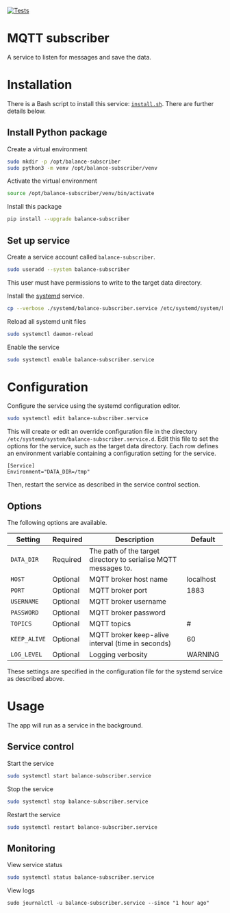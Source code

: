 [![Tests](https://github.com/IoT-balance-project/balance-mqtt-subscriber/actions/workflows/test.yaml/badge.svg)](https://github.com/IoT-balance-project/balance-mqtt-subscriber/actions/workflows/test.yaml)

# MQTT subscriber

A service to listen for messages and save the data.

# Installation

There is a Bash script to install this service: [`install.sh`](install.sh).
There are further details below.

## Install Python package

Create a virtual environment

```bash
sudo mkdir -p /opt/balance-subscriber
sudo python3 -m venv /opt/balance-subscriber/venv
```

Activate the virtual environment

```bash
source /opt/balance-subscriber/venv/bin/activate
```

Install this package

```bash
pip install --upgrade balance-subscriber
```

## Set up service

Create a service account called `balance-subscriber`.

```bash
sudo useradd --system balance-subscriber
```

This user must have permissions to write to the target data directory.

Install the [systemd](https://systemd.io/) service.

```bash
cp --verbose ./systemd/balance-subscriber.service /etc/systemd/system/balance-subscriber.service
```

Reload all systemd unit files

```bash
sudo systemctl daemon-reload
```

Enable the service

```bash
sudo systemctl enable balance-subscriber.service
```

# Configuration

Configure the service using the systemd configuration editor.

```bash
sudo systemctl edit balance-subscriber.service
```

This will create or edit an override configuration file in the directory `/etc/systemd/system/balance-subscriber.service.d`.
Edit this file to set the options for the service, such as the target data directory. Each row defines an environment variable containing a configuration setting for the service.

```unit file (systemd)
[Service]
Environment="DATA_DIR=/tmp"
```

Then, restart the service as described in the service control section.

## Options

The following options are available.

| Setting      | Required | Description                                                     | Default   |
|--------------| -------- |-----------------------------------------------------------------|-----------|
| `DATA_DIR`   | Required | The path of the target directory to serialise MQTT messages to. |           |
| `HOST`       | Optional | MQTT broker host name                                           | localhost |
| `PORT`       | Optional | MQTT broker port                                                | 1883      |
| `USERNAME`   | Optional | MQTT broker username                                            |           |
| `PASSWORD`   | Optional | MQTT broker password                                            |           |
| `TOPICS`     | Optional | MQTT topics                                                     | #         |
| `KEEP_ALIVE` | Optional | MQTT broker keep-alive interval (time in seconds)               | 60        |
| `LOG_LEVEL`  | Optional | Logging verbosity                                              | WARNING   |

These settings are specified in the configuration file for the systemd service as described above.

# Usage

The app will run as a service in the background.

## Service control

Start the service

```bash
sudo systemctl start balance-subscriber.service
```

Stop the service

```bash
sudo systemctl stop balance-subscriber.service
```

Restart the service

```bash
sudo systemctl restart balance-subscriber.service
```

## Monitoring

View service status

```bash
sudo systemctl status balance-subscriber.service
```

View logs

```
sudo journalctl -u balance-subscriber.service --since "1 hour ago"
```

